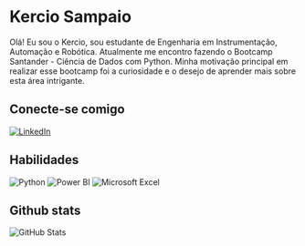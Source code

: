 
# Kercio Sampaio
Olá! Eu sou o Kercio, sou estudante de Engenharia em Instrumentação, Automação e Robótica. Atualmente me encontro fazendo o Bootcamp Santander - Ciência de Dados com Python. Minha motivação principal em realizar esse bootcamp foi a curiosidade e o desejo de aprender mais sobre esta área intrigante.


## Conecte-se comigo
[![LinkedIn](https://img.shields.io/badge/LinkedIn-FFF?style=for-the-badge&logo=linkedin&logoColor=0E76A8)](https://www.linkedin.com/in/kercio-sampaio/)

## Habilidades
![Python](https://img.shields.io/badge/Python-FFF?style=for-the-badge&logo=python)
![Power BI](https://img.shields.io/badge/Power_BI-FFF?style=for-the-badge&logo=Power%20BI&logoColor=F2C811)
![Microsoft Excel](https://img.shields.io/badge/Microsoft_Excel-FFF?style=for-the-badge&logo=microsoft-excel&logoColor=217346)


## Github stats
![GitHub Stats](https://github-readme-stats.vercel.app/api?username=KERCIOSAMPAIO&theme=transparent&bg_color=FFF&border_color=000&show_icons=true&icon_color=000&title_color=000&text_color=000)

